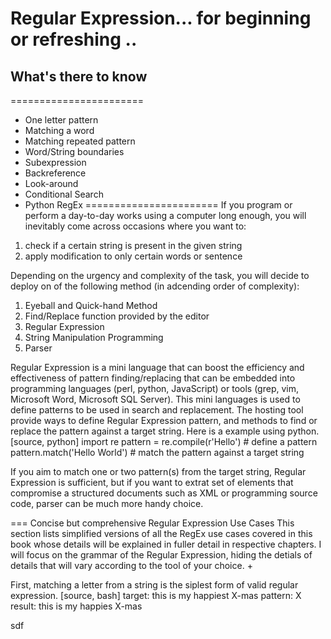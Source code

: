 # Regular Expression... for beginning or refreshing ..

## What's there to know
=======================
* One letter pattern
* Matching a word
* Matching repeated pattern
* Word/String boundaries
* Subexpression
* Backreference
* Look-around
* Conditional Search
* Python RegEx
=======================
If you program or perform a day-to-day works using a computer long enough, you will inevitably come across occasions where you want to:

1. check if a certain string is present in the given string
1. apply modification to only certain words or sentence 

Depending on the urgency and complexity of the task, you will decide to deploy on of the following method (in adcending order of complexity):

1. Eyeball and Quick-hand Method
1. Find/Replace function provided by the editor
1. Regular Expression
1. String Manipulation Programming
1. Parser

Regular Expression is a mini language that can boost the efficiency and effectiveness of pattern finding/replacing that can be embedded into programming languages (perl, python, JavaScript) or tools (grep, vim, Microsoft Word, Microsoft SQL Server). 
This mini languages is used to define patterns to be used in search and replacement. 
The hosting tool provide ways to define Regular Expression pattern, and methods to find or replace the pattern against a target string. Here is a example using python.
[source, python]
import re
pattern = re.compile(r'Hello') # define a pattern
pattern.match('Hello World')   # match the pattern against a target string

If you aim to match one or two pattern(s) from the target string, Regular Expression is sufficient, but if you want to extrat set of elements that compromise a structured documents such as XML or programming source code, parser can be much more handy choice.

=== Concise but comprehensive Regular Expression Use Cases
This section lists simplified versions of all the RegEx use cases covered in this book whose details will be explained in fuller detail in respective chapters.
I will focus on the grammar of the Regular Expression, hiding the detials of details that will vary according to the tool of your choice. +

First, matching a letter from a string is the siplest form of valid regular expression.
[source, bash]
target: this is my happiest X-mas
pattern: X 
result: this is my happies X-mas

sdf
